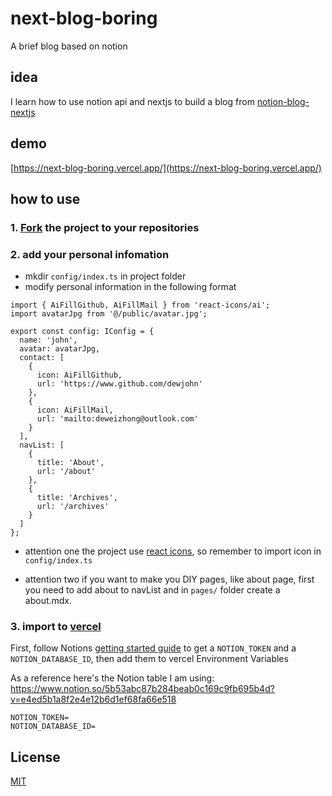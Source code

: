 
# next-blog-boring

A brief blog based on notion


## idea

I learn how to use notion api and nextjs to build a blog from [notion-blog-nextjs](https://github.com/samuelkraft/notion-blog-nextjs)

## demo

[https://next-blog-boring.vercel.app/](https://next-blog-boring.vercel.app/)

## how to use

### 1. [Fork](https://github.com/dewjohn/next-blog-boring/fork) the project to your repositories

### 2. add your personal infomation
- mkdir `config/index.ts` in project folder
- modify personal information in the following format

```
import { AiFillGithub, AiFillMail } from 'react-icons/ai';
import avatarJpg from '@/public/avatar.jpg';

export const config: IConfig = {
  name: 'john',
  avatar: avatarJpg,
  contact: [
    {
      icon: AiFillGithub,
      url: 'https://www.github.com/dewjohn'
    },
    {
      icon: AiFillMail,
      url: 'mailto:deweizhong@outlook.com'
    }
  ],
  navList: [
    {
      title: 'About',
      url: '/about'
    },
    {
      title: 'Archives',
      url: '/archives'
    }
  ]
};

```
- attention one
the project use [react icons](https://react-icons.github.io/), so remember to import icon in `config/index.ts`

- attention two
if you want to make you DIY pages, like about page, first you need to add about to navList and in `pages/` folder create a about.mdx.

### 3. import to [vercel](https://vercel.com/new)

First, follow Notions [getting started guide](https://developers.notion.com/docs/getting-started) to get a `NOTION_TOKEN` and a `NOTION_DATABASE_ID`, then add them to vercel Environment Variables

As a reference here's the Notion table I am using: https://www.notion.so/5b53abc87b284beab0c169c9fb695b4d?v=e4ed5b1a8f2e4e12b6d1ef68fa66e518

```
NOTION_TOKEN=
NOTION_DATABASE_ID=
```


## License

[MIT](https://github.com/dewjohn/next-blog-boring/blob/main/LICENSE)

